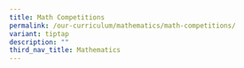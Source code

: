 ```yaml
---
title: Math Competitions
permalink: /our-curriculum/mathematics/math-competitions/
variant: tiptap
description: ""
third_nav_title: Mathematics
---
```

